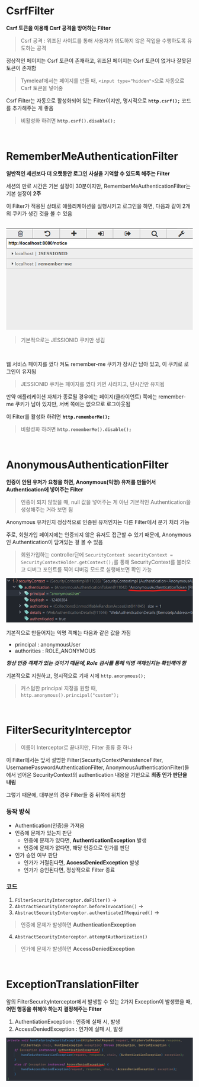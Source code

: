 # CsrfFilter
**Csrf 토큰을 이용해 Csrf 공격을 방어하는 Filter**
  > Csrf 공격 : 위조된 사이트를 통해 사용자가 의도하지 않은 작업을 수행하도록 유도하는 공격

정상적인 페이지는 Csrf 토큰이 존재하고, 위조된 페이지는 Csrf 토큰이 없거나 잘못된 토큰이 존재함
  > Tymeleaf에서는 페이지를 만들 때, `<input type="hidden">`으로 자동으로 Csrf 토큰을 넣어줌

Csrf Filter는 자동으로 활성화되어 있는 Filter이지만, 명시적으로 **`http.csrf();`** 코드를 추가해주는 게 좋음
  > 비활성화 하려면 **`http.csrf().disable();`**

<br>

# RememberMeAuthenticationFilter
**일반적인 세션보다 더 오랫동안 로그인 사실을 기억할 수 있도록 해주는 Filter**

세션의 만료 시간은 기본 설정이 30분이지만, RememberMeAuthenticationFilter는 기본 설정이 **2주**

이 Filter가 적용된 상태로 애플리케이션을 실행시키고 로그인을 하면, 다음과 같이 2개의 쿠키가 생긴 것을 볼 수 있음

<br>

<img src = https://github.com/bangjaeyoung/TIL/blob/main/img/Spring%20Framework/Security/RememberMeAuthenticationFilter.png>
 
> 기본적으로는 JESSIONID 쿠키만 생김

<br>

웹 서비스 페이지를 껐다 켜도 remember-me 쿠키가 장시간 남아 있고, 이 쿠키로 로그인이 유지됨
> JESSIONID 쿠키는 페이지를 껐다 키면 사라지고, 단시간만 유지됨

만약 애플리케이션 자체가 종료될 경우에는 페이지(클라이언트) 쪽에는 remember-me 쿠키가 남아 있지만, 서버 쪽에는 없으므로 로그아웃됨

이 Filter를 활성화 하려면 **`http.rememberMe();`**
> 비활성화 하려면 **`http.rememberMe().disable();`**

<br>

# AnonymousAuthenticationFilter
**인증이 안된 유저가 요청을 하면, Anonymous(익명) 유저를 만들어서 Authentication에 넣어주는 Filter**
> 인증이 되지 않았을 때, null 값을 넣어주는 게 아닌 기본적인 Authentication을 생성해주는 거라 보면 됨

Anonymous 유저인지 정상적으로 인증된 유저인지는 다른 Filter에서 분기 처리 가능

주로, 회원가입 페이지에는 인증되지 않은 유저도 접근할 수 있기 때문에, Anonymous인 Authentication이 담겨있는 걸 볼 수 있음
> 회원가입하는 controller단에 `SecurityContext securityContext = SecurityContextHolder.getContext();`를 통해 SecurityContext를 불러오고 디버그 포인트를 찍어 디버깅 모드로 실행해보면 확인 가능
<img src=https://github.com/bangjaeyoung/TIL/blob/main/img/Spring%20Framework/Security/AnonymousAuthenticationFilter.png>

기본적으로 만들어지는 익명 객체는 다음과 같은 값을 가짐
- principal : anonymousUser
- authorities : ROLE_ANONYMOUS

***항상 인증 객체가 있는 것이기 때문에, Role 검사를 통해 익명 객체인지는 확인해야 함***

기본적으로 지원하고, 명시적으로 기재 시에 `http.anonymous();`
> 커스텀한 principal 지정을 원할 때, `http.anonymous().principal("custom");`

<br>

# FilterSecurityInterceptor
> 이름이 Interceptor로 끝나지만, Filter 종류 중 하나

이 Filter에서는 앞서 설명한 Filter(SecurityContextPersistenceFilter, UsernamePasswordAuthenticationFilter, AnonymousAuthenticationFilter)들에서 넘어온 SecurityContext의 authentication 내용을 기반으로 **최종 인가 판단을 내림**


그렇기 때문에, 대부분의 경우 Filter들 중 뒤쪽에 위치함

### 동작 방식
- Authentication(인증)을 가져옴
- 인증에 문제가 있는지 판단
  - 인증에 문제가 있다면, **AuthenticationException** 발생
  - 인증에 문제가 없다면, 해당 인증으로 인가를 판단
- 인가 승인 여부 판단
  - 인가가 거절된다면, **AccessDeniedException** 발생
  - 인가가 승인된다면, 정상적으로 Filter 종료

### 코드
1. ``FilterSecurityInterceptor.doFilter()`` ->
2. ``AbstractSecurityInterceptor.beforeInvocation()`` ->
3. ``AbstractSecurityInterceptor.authenticateIfRequired()`` ->
  > 인증에 문제가 발생하면 **AuthenticationException**
4. ``AbstractSecurityInterceptor.attemptAuthorization()``
  > 인가에 문제가 발생하면 **AccessDeniedException**

<br>

# ExceptionTranslationFilter
앞의 FilterSecurityInterceptor에서 발생할 수 있는 2가지 Exception이 발생했을 때, **어떤 행동을 취해야 하는지 결정해주는 Filter**


1. AuthentiationException : 인증에 실패 시, 발생
2. AccessDeniedException : 인가에 실패 시, 발생
<img src=https://github.com/bangjaeyoung/TIL/blob/main/img/Spring%20Framework/Security/ExceptionTranslationFilter.png>
